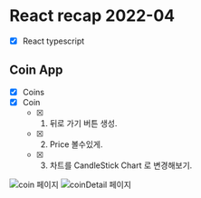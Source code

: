 # React recap 2022-04

- [x] React typescript

## Coin App

- [x] Coins
- [x] Coin
  - [x] 1. 뒤로 가기 버튼 생성.
  - [x] 2. Price 볼수있게.
  - [x] 3. 차트를 CandleStick Chart 로 변경해보기.

![coin 페이지](https://user-images.githubusercontent.com/71279997/163392218-8201f700-b541-4ac7-9518-ba3c67e1f3f1.png)
![coinDetail 페이지](https://user-images.githubusercontent.com/71279997/163392239-babdb3c2-5cad-4258-8904-ba306fb098ad.png)
